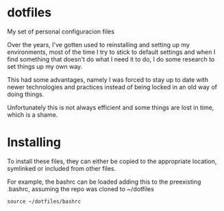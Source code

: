 # dotfiles
My set of personal configuracion files

Over the years, I've gotten used to reinstalling and setting up my environments, most of the time I try to stick to 
default settings and when I find something that doesn't do what I need it to do, I do some research to set things up 
my own way.

This had some advantages, namely I was forced to stay up to date with newer technologies and practices instead of 
being locked in an old way of doing things.

Unfortunately this is not always efficient and some things are lost in time, which is a shame.

# Installing

To install these files, they can either be copied to the appropriate location, symlinked or included from other files.

For example, the bashrc can be loaded adding this to the preexisting .bashrc, assuming the repo was cloned to ~/dotfiles

```
source ~/dotfiles/bashrc
```
